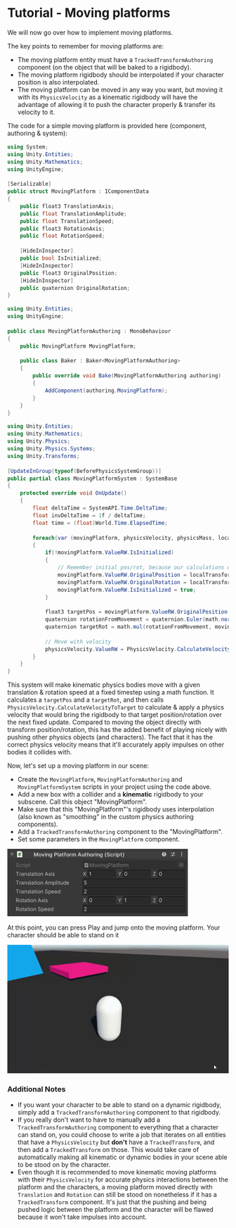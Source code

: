 
# Tutorial - Moving platforms

We will now go over how to implement moving platforms. 

The key points to remember for moving platforms are:
* The moving platform entity must have a `TrackedTransformAuthoring` component (on the object that will be baked to a rigidbody).
* The moving platform rigidbody should be interpolated if your character position is also interpolated.
* The moving platform can be moved in any way you want, but moving it with its `PhysicsVelocity` as a kinematic rigidbody will have the advantage of allowing it to push the character properly & transfer its velocity to it.

The code for a simple moving platform is provided here (component, authoring & system):

```cs
using System;
using Unity.Entities;
using Unity.Mathematics;
using UnityEngine;

[Serializable]
public struct MovingPlatform : IComponentData
{
    public float3 TranslationAxis;
    public float TranslationAmplitude;
    public float TranslationSpeed;
    public float3 RotationAxis;
    public float RotationSpeed;

    [HideInInspector]
    public bool IsInitialized;
    [HideInInspector]
    public float3 OriginalPosition;
    [HideInInspector]
    public quaternion OriginalRotation;
}
```

```cs
using Unity.Entities;
using UnityEngine;

public class MovingPlatformAuthoring : MonoBehaviour
{
    public MovingPlatform MovingPlatform;
    
    public class Baker : Baker<MovingPlatformAuthoring>
    {
        public override void Bake(MovingPlatformAuthoring authoring)
        {
            AddComponent(authoring.MovingPlatform);
        }
    }
}
```

```cs
using Unity.Entities;
using Unity.Mathematics;
using Unity.Physics;
using Unity.Physics.Systems;
using Unity.Transforms;

[UpdateInGroup(typeof(BeforePhysicsSystemGroup))]
public partial class MovingPlatformSystem : SystemBase
{
    protected override void OnUpdate()
    {
        float deltaTime = SystemAPI.Time.DeltaTime;
        float invDeltaTime = 1f / deltaTime;
        float time = (float)World.Time.ElapsedTime;

        foreach(var (movingPlatform, physicsVelocity, physicsMass, localTransform, entity) in SystemAPI.Query<RefRW<MovingPlatform>, RefRW<PhysicsVelocity>, PhysicsMass, LocalTransform>().WithEntityAccess())
        {
            if(!movingPlatform.ValueRW.IsInitialized)
            {
                // Remember initial pos/rot, because our calculations depend on them
                movingPlatform.ValueRW.OriginalPosition = localTransform.Position;
                movingPlatform.ValueRW.OriginalRotation = localTransform.Rotation;
                movingPlatform.ValueRW.IsInitialized = true;
            }

            float3 targetPos = movingPlatform.ValueRW.OriginalPosition + (math.normalizesafe(movingPlatform.ValueRW.TranslationAxis) * math.sin(time * movingPlatform.ValueRW.TranslationSpeed) * movingPlatform.ValueRW.TranslationAmplitude);
            quaternion rotationFromMovement = quaternion.Euler(math.normalizesafe(movingPlatform.ValueRW.RotationAxis) * movingPlatform.ValueRW.RotationSpeed * time);
            quaternion targetRot = math.mul(rotationFromMovement, movingPlatform.ValueRW.OriginalRotation);

            // Move with velocity
            physicsVelocity.ValueRW = PhysicsVelocity.CalculateVelocityToTarget(in physicsMass, localTransform.Position, localTransform.Rotation, new RigidTransform(targetRot, targetPos), invDeltaTime);
        }
    }
}
```

This system will make kinematic physics bodies move with a given translation & rotation speed at a fixed timestep using a math function. It calculates a `targetPos` and a `targetRot`, and then calls `PhysicsVelocity.CalculateVelocityToTarget` to calculate & apply a physics velocity that would bring the rigidbody to that target position/rotation over the next fixed update. Compared to moving the object directly with transform position/rotation, this has the added benefit of playing nicely with pushing other physics objects (and characters). The fact that it has the correct physics velocity means that it'll accurately apply impulses on other bodies it collides with.

Now, let's set up a moving platform in our scene:
* Create the `MovingPlatform`, `MovingPlatformAuthoring` and `MovingPlatformSystem` scripts in your project using the code above.
* Add a new box with a collider and a **kinematic** rigidbody to your subscene. Call this object "MovingPlatform".
* Make sure that this "MovingPlatform"'s rigidbody uses interpolation (also known as "smoothing" in the custom physics authoring components).
* Add a `TrackedTransformAuthoring` component to the "MovingPlatform".
* Set some parameters in the `MovingPlatform` component.

![](../Images/tutorial_movingplatform_params.png)

At this point, you can press Play and jump onto the moving platform. Your character should be able to stand on it

![](../Images/tutorial_movingplatform_result.gif)

### Additional Notes
* If you want your character to be able to stand on a dynamic rigidbody, simply add a `TrackedTransformAuthoring` component to that rigidbody.
* If you really don't want to have to manually add a `TrackedTransformAuthoring` component to everything that a character can stand on, you could choose to write a job that iterates on all entities that have a `PhysicsVelocity` but **don't** have a `TrackedTransform`, and then add a `TrackedTransform` on those. This would take care of automatically making all kinematic or dynamic bodies in your scene able to be stood on by the character.
* Even though it is recommended to move kinematic moving platforms with their `PhysicsVelocity` for accurate physics interactions between the platform and the characters, a moving platform moved directly with `Translation` and `Rotation` can still be stood on nonetheless if it has a `TrackedTransform` component. It's just that the pushing and being pushed logic between the platform and the character will be flawed because it won't take impulses into account.

